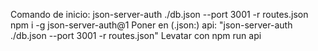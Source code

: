 Comando de inicio: json-server-auth ./db.json --port 3001 -r routes.json
npm i -g json-server-auth@1
Poner en (.json:) api: "json-server-auth ./db.json --port 3001 -r routes.json"
Levatar con npm run api
